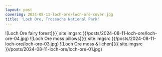 ```yaml
---
layout: post
coverimg: 2024-08-11-loch-ore/loch-ore-cover.jpg
title: 'Loch Ore, Trossachs National Park'
---
```

![Loch Ore fairy forest]({{ site.imgsrc }}/posts/2024-08-11-loch-ore/loch-ore-04.jpg)
![Loch Ore moss pillows]({{ site.imgsrc }}/posts/2024-08-11-loch-ore/loch-ore-03.jpg)
![Loch Ore moss & lichen]({{ site.imgsrc }}/posts/2024-08-11-loch-ore/loch-ore-01.jpg)